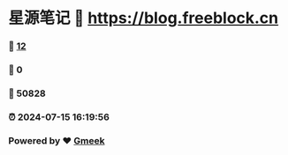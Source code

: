 # 星源笔记 :link: https://blog.freeblock.cn 
### :page_facing_up: [12](https://blog.freeblock.cn/tag.html) 
### :speech_balloon: 0 
### :hibiscus: 50828 
### :alarm_clock: 2024-07-15 16:19:56 
### Powered by :heart: [Gmeek](https://github.com/Meekdai/Gmeek)

